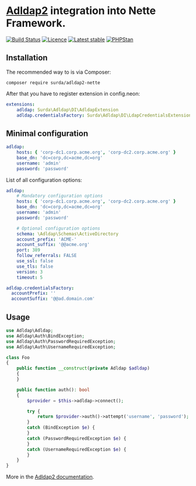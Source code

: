 # [Adldap2](https://github.com/Adldap2/Adldap2) integration into Nette Framework.

[![Build Status](https://travis-ci.org/surda/adldap2-nette.svg?branch=master)](https://travis-ci.org/surda/adldap2-nette)
[![Licence](https://img.shields.io/packagist/l/surda/adldap2-nette.svg?style=flat-square)](https://packagist.org/packages/surda/adldap2-nette)
[![Latest stable](https://img.shields.io/packagist/v/surda/adldap2-nette.svg?style=flat-square)](https://packagist.org/packages/surda/adldap2-nette)
[![PHPStan](https://img.shields.io/badge/PHPStan-enabled-brightgreen.svg?style=flat)](https://github.com/phpstan/phpstan)

## Installation

The recommended way to is via Composer:

```
composer require surda/adldap2-nette
```

After that you have to register extension in config.neon:

```yaml
extensions:
    adldap: Surda\Adldap\DI\AdldapExtension
    adldap.credentialsFactory: Surda\Adldap\DI\LdapCredentialsExtension
```

## Minimal configuration

```yaml
adldap:
    hosts: { 'corp-dc1.corp.acme.org', 'corp-dc2.corp.acme.org' }
    base_dn: 'dc=corp,dc=acme,dc=org'
    username: 'admin'
    password: 'password'
```

List of all configuration options:
```yaml
adldap:
    # Mandatory configuration options
    hosts: { 'corp-dc1.corp.acme.org', 'corp-dc2.corp.acme.org' }
    base_dn: 'dc=corp,dc=acme,dc=org'
    username: 'admin'
    password: 'password'

    # Optional configuration options
    schema: \Adldap\Schemas\ActiveDirectory
    account_prefix: 'ACME-'
    account_suffix: '@@acme.org'
    port: 389
    follow_referrals: FALSE
    use_ssl: false
    use_tls: false
    version: 3
    timeout: 5

adldap.credentialsFactory:
  accountPrefix: ''
  accountSuffix: '@@ad.domain.com'
```

## Usage

```php
use Adldap\Adldap;
use Adldap\Auth\BindException;
use Adldap\Auth\PasswordRequiredException;
use Adldap\Auth\UsernameRequiredException;

class Foo
{
    public function __construct(private Adldap $adldap)
    {
    }

    public function auth(): bool
    {
        $provider = $this->adldap->connect();

        try {
            return $provider->auth()->attempt('username', 'password');
        }
        catch (BindException $e) {
        }
        catch (PasswordRequiredException $e) {
        }
        catch (UsernameRequiredException $e) {
        }
    }
}
```

More in the [Adldap2 documentation](http://adldap2.github.io/Adldap2/).
